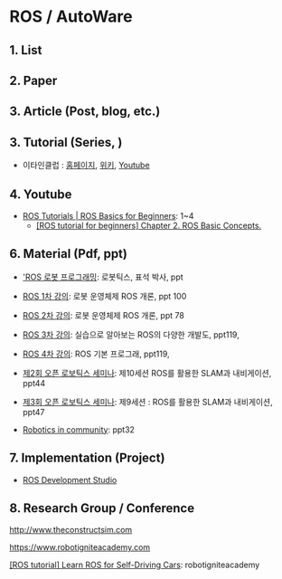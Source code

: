 # ROS / AutoWare

## 1. List



## 2. Paper



## 3. Article (Post, blog, etc.)



## 3. Tutorial (Series, )

- 이타인클럽 : [홈페이지](http://etain.club/), [위키](https://github.com/EtainClub/etainclub/wiki/ROS), [Youtube](https://www.youtube.com/watch?v=lR3tCNT-xVI)

## 4. Youtube

- [ROS Tutorials | ROS Basics for Beginners](https://www.youtube.com/watch?v=EnSpiaD4S1g&list=PLK0b4e05LnzZWg_7QrIQWyvSPX2WN2ncc&index=2): 1~4 
    - [[ROS tutorial for beginners] Chapter 2. ROS Basic Concepts.](https://www.youtube.com/watch?v=-GZP81bTuO8)

## 6. Material (Pdf, ppt)

- ['ROS 로봇 프로그래밍](https://github.com/robotpilot/ros-seminar): 로봇틱스, 표석 박사, ppt


- [ROS 1차 강의](https://www.slideshare.net/yoonseokpyo/20160406-ros-1-for): 로봇 운영체제 ROS 개론, ppt 100

- [ROS 2차 강의](https://www.slideshare.net/yoonseokpyo/20160414-ros-2-for): 로봇 운영체제 ROS 개론, ppt 78

- [ROS 3차 강의](https://www.slideshare.net/yoonseokpyo/20160420-ros-3-for): 실습으로 알아보는 ROS의 다양한 개발도, ppt119,

- [ROS 4차 강의](https://www.slideshare.net/yoonseokpyo/20160427-ros-4-for): ROS 기본 프로그래, ppt119,

- [제2회 오픈 로보틱스 세미나](https://www.slideshare.net/yoonseokpyo/2-10-43019133): 제10세션 ROS를 활용한 SLAM과 내비게이션, ppt44

- [제3회 오픈 로보틱스 세미나](https://www.slideshare.net/yoonseokpyo/3-9-48692465): 제9세션 : ROS를 활용한 SLAM과 내비게이션, ppt47

- [Robotics in community](https://www.slideshare.net/JihoonLee6/robotics-in-community-42949535): ppt32


## 7. Implementation (Project)

- [ROS Development Studio](https://rds.theconstructsim.com/simulations/)

## 8. Research Group / Conference 

http://www.theconstructsim.com


https://www.robotigniteacademy.com



[[ROS tutorial] Learn ROS for Self-Driving Cars](https://www.youtube.com/watch?v=jbimBoI42AM): robotigniteacademy